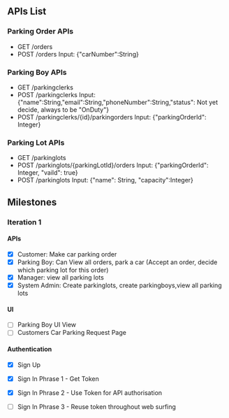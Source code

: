 ## APIs List

### Parking Order APIs
- GET /orders
- POST /orders Input: {"carNumber":String}

### Parking Boy APIs
- GET /parkingclerks
- POST /parkingclerks Input: {"name":String,"email":String,"phoneNumber":String,"status": Not yet decide, always to be "OnDuty"}
- POST /parkingclerks/{id}/parkingorders Input: {"parkingOrderId": Integer}

### Parking Lot APIs
- GET /parkinglots
- POST /parkinglots/{parkingLotId}/orders Input: {"parkingOrderId": Integer, "vaild": true}
- POST /parkinglots Input: {"name": String, "capacity":Integer}


## Milestones

### Iteration 1
#### APIs
- [x] Customer: Make car parking order
- [x] Parking Boy: Can View all orders, park a car (Accept an order, decide which parking lot for this order)
- [x] Manager: view all parking lots
- [x] System Admin: Create parkinglots, create parkingboys,view all parking lots 

#### UI
- [ ]  Parking Boy UI View
- [ ]  Customers Car Parking Request Page

#### Authentication
- [x] Sign Up
- [x] Sign In Phrase 1 - Get Token
- [x] Sign In Phrase 2 - Use Token for API authorisation
- [ ] Sign In Phrase 3 - Reuse token throughout web surfing



